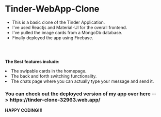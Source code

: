 # Tinder-WebApp-Clone

<ul>
<li>This is a basic clone of the Tinder Application.
<li>I've used Reactjs and Material-UI for the overall frontend.
<li>I've pulled the image cards from a MongoDb database.
<li>Finally deployed the app using Firebase.
</ul><br><br>

<b>The Best features include:</b><br>
  <li>The swipable cards in the homepage.
  <li>The back and forth switching functionality.
  <li>The chats page where you can actually type your message and send it.<br>

<h3>You can check out the deployed version of my app over here --> https://tinder-clone-32963.web.app/ </h3>


<b>HAPPY CODING!!!</b>
